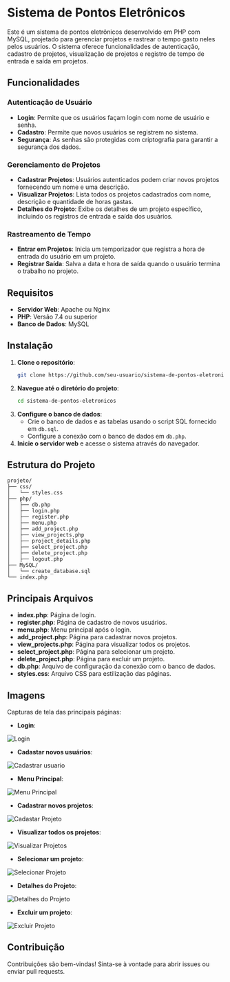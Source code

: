 # Sistema de Pontos Eletrônicos

Este é um sistema de pontos eletrônicos desenvolvido em PHP com MySQL, projetado para gerenciar projetos e rastrear o tempo gasto neles pelos usuários. O sistema oferece funcionalidades de autenticação, cadastro de projetos, visualização de projetos e registro de tempo de entrada e saída em projetos.

## Funcionalidades

### Autenticação de Usuário
- **Login**: Permite que os usuários façam login com nome de usuário e senha.
- **Cadastro**: Permite que novos usuários se registrem no sistema.
- **Segurança**: As senhas são protegidas com criptografia para garantir a segurança dos dados.

### Gerenciamento de Projetos
- **Cadastrar Projetos**: Usuários autenticados podem criar novos projetos fornecendo um nome e uma descrição.
- **Visualizar Projetos**: Lista todos os projetos cadastrados com nome, descrição e quantidade de horas gastas.
- **Detalhes do Projeto**: Exibe os detalhes de um projeto específico, incluindo os registros de entrada e saída dos usuários.

### Rastreamento de Tempo
- **Entrar em Projetos**: Inicia um temporizador que registra a hora de entrada do usuário em um projeto.
- **Registrar Saída**: Salva a data e hora de saída quando o usuário termina o trabalho no projeto.

## Requisitos
- **Servidor Web**: Apache ou Nginx
- **PHP**: Versão 7.4 ou superior
- **Banco de Dados**: MySQL

## Instalação
1. **Clone o repositório**:
    ```sh
    git clone https://github.com/seu-usuario/sistema-de-pontos-eletronicos.git
    ```
2. **Navegue até o diretório do projeto**:
    ```sh
    cd sistema-de-pontos-eletronicos
    ```
3. **Configure o banco de dados**:
    - Crie o banco de dados e as tabelas usando o script SQL fornecido em `db.sql`.
    - Configure a conexão com o banco de dados em `db.php`.
4. **Inicie o servidor web** e acesse o sistema através do navegador.

## Estrutura do Projeto
```plaintext
projeto/
├── css/
│   └── styles.css
├── php/
│   ├── db.php
│   ├── login.php
│   ├── register.php
│   ├── menu.php
│   ├── add_project.php
│   ├── view_projects.php
│   ├── project_details.php
│   ├── select_project.php
│   ├── delete_project.php
│   ├── logout.php
├── MySQL/
│   └── create_database.sql
└── index.php
```

## Principais Arquivos
- **index.php**: Página de login.
- **register.php**: Página de cadastro de novos usuários.
- **menu.php**: Menu principal após o login.
- **add_project.php**: Página para cadastrar novos projetos.
- **view_projects.php**: Página para visualizar todos os projetos.
- **select_project.php**: Página para selecionar um projeto.
- **delete_project.php**: Página para excluir um projeto.
- **db.php**: Arquivo de configuração da conexão com o banco de dados.
- **styles.css**: Arquivo CSS para estilização das páginas.

## Imagens 

Capturas de tela das principais páginas:
- **Login**:
  
![Login](https://github.com/user-attachments/assets/85e4b020-45a0-4520-9c9d-1a0f9764b159)

- **Cadastar novos usuários**:

![Cadastrar usuario](https://github.com/user-attachments/assets/af44cd44-3ee7-4db0-9b1c-dc1c6871380c)

- **Menu Principal**:

![Menu Principal](https://github.com/user-attachments/assets/4024ddc7-d1ef-404a-a06a-a780a1b12c44)

- **Cadastrar novos projetos**:

![Cadastar Projeto](https://github.com/user-attachments/assets/2fb9618d-3af8-42ad-8cf5-04e8bc31b717)

- **Visualizar todos os projetos**:

![Visualizar Projetos](https://github.com/user-attachments/assets/0c741ec3-e705-4f78-91ab-d861cacf7ee5)

- **Selecionar um projeto**:

![Selecionar Projeto](https://github.com/user-attachments/assets/014cc30a-bae4-4840-a64c-06c08893ee01)

- **Detalhes do Projeto**:

![Detalhes do Projeto](https://github.com/user-attachments/assets/4d94f59c-fefb-434c-bf1f-c49f0d699225)

- **Excluir um projeto**:

![Excluir Projeto](https://github.com/user-attachments/assets/69f09f7d-d19c-414e-9866-8e0ee0584853)

  
## Contribuição

Contribuições são bem-vindas! Sinta-se à vontade para abrir issues ou enviar pull requests.
